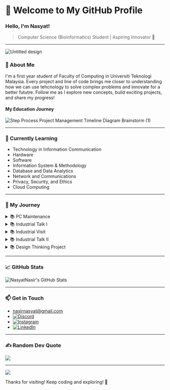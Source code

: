 # 🌌 Welcome to My GitHub Profile

### Hello, I'm Nasyat! 
> Computer Science (Bioinformatics) Student | Aspiring Innovator 🌟

---

![Untitled design](https://github.com/user-attachments/assets/c422f7af-449a-4097-8967-af9a206f3468) <!-- Add a banner image that matches your theme -->


### 🚀 About Me

I'm a first year student of Faculty of Computing in Universiti Teknologi Malaysia. Every project and line of code brings me closer to understanding how we can use tehcnology to solve complex problems and innovate for a better fututre. Follow me as I explore new concepts, build exciting projects, and share my progress!

#### My Education Journey
![Step Process Project Management Timeline Diagram Brainstorm (1)](https://github.com/user-attachments/assets/5f968596-a7e0-4df2-8280-d7e205f27892)




---

### 🌱 Currently Learning
- Technology in Information Communication
- Hardware
- Software
- Information System & Methodology
- Database and Data Analytics
- Network and Communications
- Privacy, Security, and Ethics
- Cloud Computing

---

### 🔭 My Journey
<details>
  <summary>📚 PC Maintenance</summary>

  ---

  ![2](https://github.com/user-attachments/assets/203303c9-d92a-4c79-b403-2ad31b5c0399)

  ---
  
  ![photo_2024-11-01_22-44-50](https://github.com/user-attachments/assets/d318e029-ae39-4210-9ad6-510aebd913ff)
  # Reflection
  > I've learned about PC assemble before but only on online platform. In this PC maintenance workshop, I can enhance my skill in PC maintenance. The thing that surprised me is that when assembling a PC, we can't be too gentle because some computer components require some pressure to work properly.
</details>


<details>
  <summary>📚 Industrial Talk I</summary>

  ---

  ![3](https://github.com/user-attachments/assets/73648d5b-d4f6-4e7f-b93b-bada6452e2b7)

  ---

  ![image](https://github.com/user-attachments/assets/c638f4f5-cdea-4db8-b93c-a58ec3bdee5b)
  # About
  > During clarity tech work industrial talk, all speakers have shared the overview of job scope, technology used, difference between the experience of work life and study life, essential skills required during work and their advice for university students.
  # What have I learned
  > From the advice of ex-CTO of Clarity Techworks, no matter how well you do in your job, bad attitude will not only waste our talent, but it will also ruin the whole comunitry dynamic. This emphasize while skills are important, they are not enough on their own. Without  a great attitude someone’s talent will be wasted and disrupt the group effort. Achieving success in this fast-paced era of technology, the companies require strong soft skills, such as communication, problem-solving, and ability to adapt in different conditions.

  >Other than that, self-learning and continuous improvement are important for anyone who desires success in this rapidly evolving technological world. We should not always rely on others for guidance, it is high time for us to embrace the challenges by taking step out of our comfort zone. Since the competition keeps rising surpass the limit, we required to keep striving independently to achieve a great and successful career in the future.

  >Lastly, communication and analytic thinking are also important in providing innovation and efficiency in IT-related jobs. These skills are essential for effective problem-solving for beginners as they need to survive in this technology-driven world which can be quite stressful

 > ![Clarity Techworks - Industrial Talk](https://github.com/user-attachments/assets/e2cbe5bc-81f4-40df-8762-5cad54abb209)
 > [Clarity Techworks - Industrial Talk.pdf](https://github.com/user-attachments/files/18465050/Clarity.Techworks.-.Industrial.Talk.pdf)
 > Poster about this Industrial Talk created by my team and I


---

</details>

<details>
  <summary>📚 Industrial Visit</summary>

  ---
  > ![4](https://github.com/user-attachments/assets/1a18f470-a99d-4d54-ac93-cfc82d2c2cdb)

  ---
  
  ![IMG_20241217_135752_981](https://github.com/user-attachments/assets/bff59cd3-60a9-4788-b08f-98af145f2388)
  
  # About
  > Visit to UTM Digital was conducted on 17th of December. This visit to UTM Digital involved four sections from Faculty of Computing student, including Section 1, Section 7, Section 8, and Section 9. 

  # Timetable of Industrial Visit to UTM Digital
  > ![image](https://github.com/user-attachments/assets/f0c3a06a-3351-499f-92c8-4408631b46d3)
  > Timetable of Industrial Visit to UTM Digital 

  # During visit to UTM Digital
  > ## Accompanied by Fazilah Binti Senan
  > ![image](https://github.com/user-attachments/assets/8aa5bde3-b24c-4712-8316-a7f40fa2359b)
  
  > ![IMG_20241217_160840_594](https://github.com/user-attachments/assets/d071605d-c93a-4de5-8f98-0a7ed4158261)
  > Front desk of UTM Digital
  
  > ![IMG_20241217_143212_891](https://github.com/user-attachments/assets/aaaccff5-8589-4b78-85a9-9dffaa7d5668)
  > Talk in Seminar Hall
  > ## From the talk in Seminar Hall:
  > - Services provided by UTM Digital
  > - UTM Data Centre
  > - Information System in UTM Digital
  > - System Development of UTM Digital

  > ![IMG_20241217_161100_845](https://github.com/user-attachments/assets/3e0aae6b-5222-4922-9d91-ee8e5b871ed7)
  > Our visit to one of UTM Digital facilities
 
  > ![IMG_20241217_165750_991](https://github.com/user-attachments/assets/9fd8d0fa-e2a4-496a-87c3-01c52cd400fe)
  > Final speech by Dr Iqbal



  # What I've learned
  > Visiting UTM Digital gives us huge opportunities to explore how an organization similar to UTM Digital works. After visiting UTM Digital, it gives me great view of computer science, these activities show me the diversity of computer science in industry. During the UTM Digital visit, I learnt how important the teamwork. Every staff member in UTM Digital has their own task, each task needs to be completed to make sure UTM Digital is running smoothly. The visit of UTM Digital are really exciting, knows job that are related to my course, and how an important asset of UTM work from the inside. These activities really help me to understand why it is important to know certain skills during the learning and teaching process. These skills learnt in the classroom is applied directly and indirectly in the industry. Lastly, the visit to UTM Digital is amazing, the staff are friendly and open to any question we ask. During our interview with one of the UTM Digital’s staff, he shows a great personality. He answered the questions we asked well and was easy to understand. I hope we will have this opportunity again to visit UTM Digital.

  ## Video
  > Come check out our video on Industrial Visit to UTM Digital
  > https://youtu.be/kp3NplBdvFg
 
  ---

  
</details>

<details>
  <summary>📚 Industrial Talk II</summary>

  ---
  ![5](https://github.com/user-attachments/assets/0e493b97-dba5-4296-b478-5c3908f02124)

  ---
  ![image](https://github.com/user-attachments/assets/66d99b8d-9718-45c9-aabd-00e346837a2a)
  ![image](https://github.com/user-attachments/assets/c4e0aff4-c75e-4a0e-8c3d-e5171921e677)

  # About
  > During this Industrial Talk, speakers are talking about Speaker experience, Basic skills required for Computer Science and Skills required by industry.
  
  >  ## Speakers Experience
  > ![image](https://github.com/user-attachments/assets/15297115-847e-40c2-a4ad-be12c336b1c4)

  > ## Basic Skills Required for Computer Science
  > - Have strong fundemental in programming language
  > - Great in vesioning control
  > -  Strong knowledge in Database
  > -  Analitic and Logical Thinking

  > ## Skills Required By Industry
  > - Problem Solving 
  > - Technical Skills 
  > - Communication Skills 
  > - Knowledge of SDLC Methodologies 
  > - Testing and Quality Assurance (QA) skills 
  > - Risk Management 
  > - Documentation and Reporting
  > - Leadership and Team Collaboration 
  
  # What I've learned
  > I found that both technical and management skills are essential both in university and in industry. Technical skills for example, logical and analytical skills are important leading us to find success in computer science field, both in university and the industry. These skills will further our efficiency in developing technology, by reducing both time and energy. Management skills are also important as technical skills, communication skills and risk management allow us to keep chasing opportunities. It found that opportunities are the key to success in every field both in industry and university.

  
  <details>
    <summary>✍️ Our academic writing on Industrial Talk II</summary>
    
  ![1](https://github.com/user-attachments/assets/0495a322-bc58-4271-9512-03ab62562697)
  ![2](https://github.com/user-attachments/assets/138edf5f-25d7-4e17-a591-7551e3311e56)
  ![3](https://github.com/user-attachments/assets/58435337-3501-4ee8-830e-00dd3aecdc7d)
  </details>





---



</details>

  <details>
  <summary>📚 Design Thinking Project</summary>

  ---

  ![6](https://github.com/user-attachments/assets/05d3510f-982a-48cc-a462-af7aaeaa9df8)
  
  # Introduction
  > Design thinking is a way of approach to solving problems that emphasizes the understanding of creating a product that fits the user’s need and desire, encouraging inventiveness and also developing innovation as a solution for some analyzed obstacles. This is quite crucial as design thinking is more to human-centered innovation which is highly focused on empathy where the innovators need to analyze the problem that is being faced by some of the targeted groups and come up with a mind-blowing solution that relieves the burden of the user. There are five phases of design thinking that should be considered to make this project successful.

 > During our Design Thinking project, we were assigned to analyze problems do disadvantages group faces daily. After long discussion and consideration, we decided to develop Evercare for our Design Thinking project. A wonderful application that have the ability to solve each problem of elderly people in managing their health. bBy utilizing modern technology, “Evercare”  provides complete healthcare solutions that designed specifically based on the needs of elderly people to ensure them to live an independent lifestyle
> 
> ![image](https://github.com/user-attachments/assets/7673d952-8b6e-4c85-bd04-1278a5478fa6)




 # Steps of Design Thinking
 > ![Define Research Objectives](https://github.com/user-attachments/assets/0bcc56f8-2e04-4a07-b733-4664ef88464c)


  
  <details>
    <summary>Emphasize</summary>

  ## Interview Session
  > [image](https://github.com/user-attachments/assets/0a68e5a1-524f-493b-84ad-5a1ae81c6974)
  > During this phase we conducted an interview 

  </details>

  <details>
    <summary>Define</summary>
  </details>

  <details>
    <summary>Ideate</summary>
  </details>

  <details>
    <summary>Prototype</summary>
  </details>

  <details>
    <summary>Test</summary>
  </details>

  ---

    
  </details>  
  


</details>


---

### 📈 GitHub Stats
![NasyatNasir's GitHub Stats](https://github-readme-stats.vercel.app/api?username=NasyatNasir&show_icons=true&theme=github_dark&hide_border=true)

---

### 📫 Get in Touch
- nasirnasyat@gmail.com
- [![Discord](https://img.shields.io/badge/Discord-%237289DA.svg?logo=discord&logoColor=white)](https://discord.gg/mecha3179) 
- [![Instagram](https://img.shields.io/badge/Instagram-%23E4405F.svg?logo=Instagram&logoColor=white)](https://instagram.com/mhmdnsyt_)
- [![LinkedIn](https://img.shields.io/badge/LinkedIn-%56687a.svg?logo=LinkedIn&logoColor=white)]([https://github.com/NasyatNasir/](https://www.linkedin.com/in/nasyat-nasir-66ba30347/))  
---

### ✍️ Random Dev Quote
![](https://quotes-github-readme.vercel.app/api?type=horizontal&theme=radical)

---
[![](https://visitcount.itsvg.in/api?id=NasyatNasir&icon=0&color=0)](https://visitcount.itsvg.in)<!-- Optional cool footer icon or GIF -->

Thanks for visiting! Keep coding and exploring! 🌌
